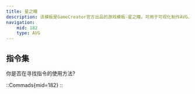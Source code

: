 ```yaml
---
title: 星之瞳
description: 该模板是GameCreator官方出品的游戏模板-星之瞳。可用于可视化制作AVG、视觉小说、文字冒险、GalGame等类型的游戏。
navigation:
    mid: 182
    type: AVG
---
```


## 指令集

你是否在寻找指令的使用方法?

::Commads{mid=182}
::
